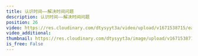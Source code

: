 ```yaml
---
title: 认识时间——解决时间问题
description: 认识时间——解决时间问题
position: 26
video: https://res.cloudinary.com/dtysyyt3a/video/upload/v1671538715/easymath/2年级上/07单元认识时间（认识几时几分）/wf4jrf3jgx6toowrocpw.mp4
video_additional: 
thumbnail: https://res.cloudinary.com/dtysyyt3a/image/upload/v1671538718/easymath/2年级上/07单元认识时间（认识几时几分）/pgylfheooylztwpigd2j.png
is_free: False
---
```

